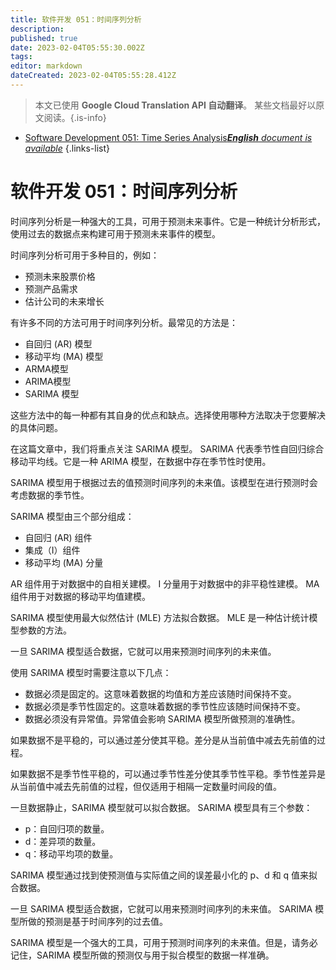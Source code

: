 ```yaml
---
title: 软件开发 051：时间序列分析
description: 
published: true
date: 2023-02-04T05:55:30.002Z
tags: 
editor: markdown
dateCreated: 2023-02-04T05:55:28.412Z
---
```


> 本文已使用 **Google Cloud Translation API 自动翻译**。
某些文档最好以原文阅读。{.is-info}



- [Software Development 051: Time Series Analysis***English** document is available*](/en/Knowledge-base/Software-Development/Learning/software-development-051-time-series-analysis)
{.links-list}


# 软件开发 051：时间序列分析

时间序列分析是一种强大的工具，可用于预测未来事件。它是一种统计分析形式，使用过去的数据点来构建可用于预测未来事件的模型。

时间序列分析可用于多种目的，例如：

- 预测未来股票价格
- 预测产品需求
- 估计公司的未来增长

有许多不同的方法可用于时间序列分析。最常见的方法是：

- 自回归 (AR) 模型
- 移动平均 (MA) 模型
- ARMA模型
- ARIMA模型
- SARIMA 模型

这些方法中的每一种都有其自身的优点和缺点。选择使用哪种方法取决于您要解决的具体问题。

在这篇文章中，我们将重点关注 SARIMA 模型。 SARIMA 代表季节性自回归综合移动平均线。它是一种 ARIMA 模型，在数据中存在季节性时使用。

SARIMA 模型用于根据过去的值预测时间序列的未来值。该模型在进行预测时会考虑数据的季节性。

SARIMA 模型由三个部分组成：

- 自回归 (AR) 组件
- 集成（I）组件
- 移动平均 (MA) 分量

AR 组件用于对数据中的自相关建模。 I 分量用于对数据中的非平稳性建模。 MA 组件用于对数据的移动平均值建模。

SARIMA 模型使用最大似然估计 (MLE) 方法拟合数据。 MLE 是一种估计统计模型参数的方法。

一旦 SARIMA 模型适合数据，它就可以用来预测时间序列的未来值。

使用 SARIMA 模型时需要注意以下几点：

- 数据必须是固定的。这意味着数据的均值和方差应该随时间保持不变。
- 数据必须是季节性固定的。这意味着数据的季节性应该随时间保持不变。
- 数据必须没有异常值。异常值会影响 SARIMA 模型所做预测的准确性。

如果数据不是平稳的，可以通过差分使其平稳。差分是从当前值中减去先前值的过程。

如果数据不是季节性平稳的，可以通过季节性差分使其季节性平稳。季节性差异是从当前值中减去先前值的过程，但仅适用于相隔一定数量时间段的值。

一旦数据静止，SARIMA 模型就可以拟合数据。 SARIMA 模型具有三个参数：

- p：自回归项的数量。
- d：差异项的数量。
- q：移动平均项的数量。

SARIMA 模型通过找到使预测值与实际值之间的误差最小化的 p、d 和 q 值来拟合数据。

一旦 SARIMA 模型适合数据，它就可以用来预测时间序列的未来值。 SARIMA 模型所做的预测是基于时间序列的过去值。

SARIMA 模型是一个强大的工具，可用于预测时间序列的未来值。但是，请务必记住，SARIMA 模型所做的预测仅与用于拟合模型的数据一样准确。